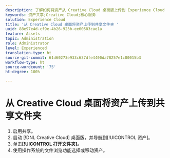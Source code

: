 ```yaml
---
description: 了解如何将资产从 Creative Cloud 桌面版上传到 Experience Cloud 中的共享文件夹。
keywords: 资产共享;Creative Cloud;核心服务
solution: Experience Cloud
title: '从 Creative Cloud 桌面将资产上传到共享文件夹 '
uuid: 88e97e4d-cf9e-4b26-923b-ee60583cae1a
feature: Assets
topic: Administration
role: Administrator
level: Experienced
translation-type: ht
source-git-commit: 61d60273e933c637dfe4400da78257e1c80015b3
workflow-type: ht
source-wordcount: '75'
ht-degree: 100%

---
```



# 从 Creative Cloud 桌面将资产上传到共享文件夹

1. 启用共享。
1. 启动 [!DNL Creative Cloud] 桌面版，并导航到[!UICONTROL 资产]。
1. 单击&#x200B;**[!UICONTROL 打开文件夹]。**
1. 使用操作系统的文件浏览功能选择或移动资产。

